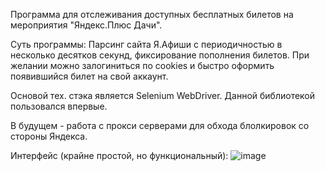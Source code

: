Программа для отслеживания доступных бесплатных билетов на мероприятия "Яндекс.Плюс Дачи".

Суть программы:
Парсинг сайта Я.Афиши с периодичностью в несколько десятков секунд, фиксирование пополнения билетов.
При желании можно залогиниться по cookies и быстро оформить появившийся билет на свой аккаунт.

Основой тех. стэка является Selenium WebDriver. Данной библиотекой пользовался впервые.


В будущем - работа с прокси серверами для обхода блолкировок со стороны Яндекса.

Интерфейс (крайне простой, но функциональный):
![image](https://github.com/user-attachments/assets/c16bf11d-6188-415d-9f31-01a7f4fb7b85)
